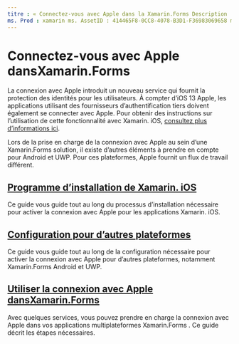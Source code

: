 ```yaml
---
titre : « Connectez-vous avec Apple dans la Xamarin.Forms Description : «Connectez-vous avec Apple fournit la protection des identités aux utilisateurs et peut être implémenté pour les scénarios mobiles multiplateforme dans Xamarin.Forms . »
ms. Prod : xamarin ms. AssetID : 414465F8-0CC8-4078-B3D1-F36983069658 ms. Technology : xamarin-Forms Author : davidortinau ms. Author : daortin ms. Date : 09/10/2019 No-Loc : [ Xamarin.Forms , Xamarin.Essentials ]
---
```


# <a name="sign-in-with-apple-in-xamarinforms"></a>Connectez-vous avec Apple dansXamarin.Forms

La connexion avec Apple introduit un nouveau service qui fournit la protection des identités pour les utilisateurs. À compter d’iOS 13 Apple, les applications utilisant des fournisseurs d’authentification tiers doivent également se connecter avec Apple. Pour obtenir des instructions sur l’utilisation de cette fonctionnalité avec Xamarin. iOS, [consultez plus d’informations ici](~/ios/platform/ios13/sign-in.md).

Lors de la prise en charge de la connexion avec Apple au sein d’une Xamarin.Forms solution, il existe d’autres éléments à prendre en compte pour Android et UWP. Pour ces plateformes, Apple fournit un flux de travail différent.

## <a name="setup-for-xamarinios"></a>[Programme d’installation de Xamarin. iOS](~/ios/platform/ios13/sign-in.md)

Ce guide vous guide tout au long du processus d’installation nécessaire pour activer la connexion avec Apple pour les applications Xamarin. iOS.

## <a name="setup-for-other-platforms"></a>[Configuration pour d’autres plateformes](setup.md)

Ce guide vous guide tout au long de la configuration nécessaire pour activer la connexion avec Apple pour d’autres plateformes, notamment Xamarin.Forms Android et UWP.

## <a name="use-sign-in-with-apple-in-xamarinformsandroid-ios-sign-inmd"></a>[Utiliser la connexion avec Apple dansXamarin.Forms](android-ios-sign-in.md)

Avec quelques services, vous pouvez prendre en charge la connexion avec Apple dans vos applications multiplateformes Xamarin.Forms . Ce guide décrit les étapes nécessaires.

